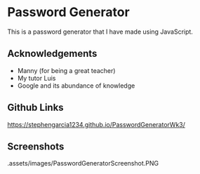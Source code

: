 # Password Generator

This is a password generator that I have made using JavaScript.

## Acknowledgements

- Manny (for being a great teacher)
- My tutor Luis
- Google and its abundance of knowledge


## Github Links

https://stephengarcia1234.github.io/PasswordGeneratorWk3/

## Screenshots


.assets/images/PasswordGeneratorScreenshot.PNG


